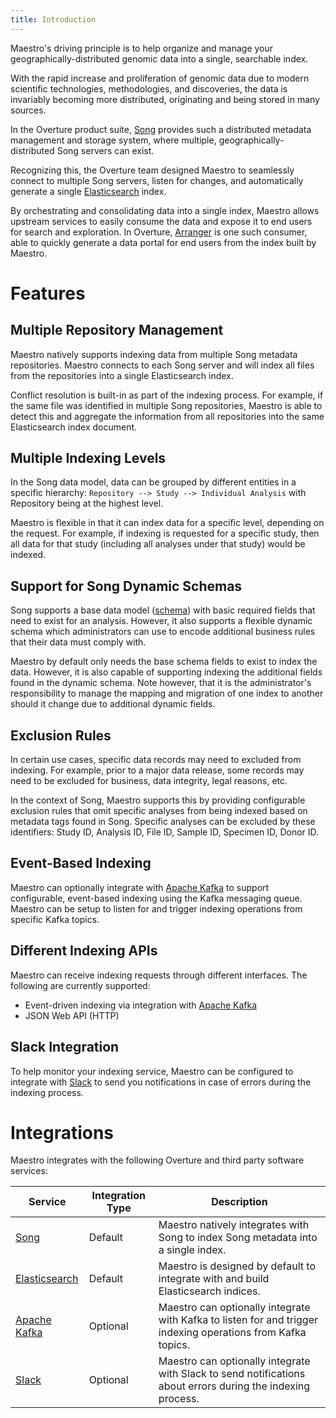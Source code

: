 ```yaml
---
title: Introduction
---
```


Maestro's driving principle is to help organize and manage your geographically-distributed genomic data into a single, searchable index.

With the rapid increase and proliferation of genomic data due to modern scientific technologies, methodologies, and discoveries, the data is invariably becoming more distributed, originating and being stored in many sources.

In the Overture product suite, [Song](/documentation/song) provides such a distributed metadata management and storage system, where multiple, geographically-distributed Song servers can exist.

Recognizing this, the Overture team designed Maestro to seamlessly connect to multiple Song servers, listen for changes, and automatically generate a single [Elasticsearch](https://www.elastic.co/) index.

By orchestrating and consolidating data into a single index, Maestro allows upstream services to easily consume the data and expose it to end users for search and exploration.  In Overture, [Arranger](/documentation/arranger) is one such consumer, able to quickly generate a data portal for end users from the index built by Maestro.

# Features

## Multiple Repository Management

Maestro natively supports indexing data from multiple Song metadata repositories. Maestro connects to each Song server and will index all files from the repositories into a single Elasticsearch index.

Conflict resolution is built-in as part of the indexing process.  For example, if the same file was identified in multiple Song repositories, Maestro is able to detect this and aggregate the information from all repositories into the same Elasticsearch index document.

## Multiple Indexing Levels

In the Song data model, data can be grouped by different entities in a specific hierarchy: `Repository --> Study --> Individual Analysis` with Repository being at the highest level.

Maestro is flexible in that it can index data for a specific level, depending on the request.  For example, if indexing is requested for a specific study, then all data for that study (including all analyses under that study) would be indexed.

## Support for Song Dynamic Schemas

Song supports a base data model ([schema](/documentation/song/user-guide/schema/)) with basic required fields that need to exist for an analysis.  However, it also supports a flexible dynamic schema which administrators can use to encode additional business rules that their data must comply with.

Maestro by default only needs the base schema fields to exist to index the data.  However, it is also capable of supporting indexing the additional fields found in the dynamic schema.  Note however, that it is the administrator's responsibility to manage the mapping and migration of one index to another should it change due to additional dynamic fields.

## Exclusion Rules

In certain use cases, specific data records may need to excluded from indexing.  For example, prior to a major data release, some records may need to be excluded for business, data integrity, legal reasons, etc.

In the context of Song, Maestro supports this by providing configurable exclusion rules that omit specific analyses from being indexed based on metadata tags found in Song.  Specific analyses can be excluded by these identifiers: Study ID, Analysis ID, File ID, Sample ID, Specimen ID, Donor ID.

## Event-Based Indexing

Maestro can optionally integrate with [Apache Kafka](https://kafka.apache.org/) to support configurable, event-based indexing using the Kafka messaging queue.  Maestro can be setup to listen for and trigger indexing operations from specific Kafka topics.

## Different Indexing APIs

Maestro can receive indexing requests through different interfaces.  The following are currently supported:

* Event-driven indexing via integration with [Apache Kafka](https://kafka.apache.org/)
* JSON Web API (HTTP)

## Slack Integration

To help monitor your indexing service, Maestro can be configured to integrate with [Slack](https://slack.com/) to send you notifications in case of errors during the indexing process.

# Integrations

Maestro integrates with the following Overture and third party software services:

| Service | Integration Type | Description |
|---------|------------------|-------------|
| [Song](/documentation/song) | Default | Maestro natively integrates with Song to index Song metadata into a single index. |
| [Elasticsearch](https://www.elastic.co/) | Default | Maestro is designed by default to integrate with and build Elasticsearch indices. |
| [Apache Kafka](https://kafka.apache.org/) | Optional | Maestro can optionally integrate with Kafka to listen for and trigger indexing operations from Kafka topics. |
| [Slack](https://slack.com/) | Optional | Maestro can optionally integrate with Slack to send notifications about errors during the indexing process. |